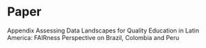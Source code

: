 # Paper
Appendix Assessing Data Landscapes for Quality  Education in Latin America:  FAIRness Perspective on Brazil, Colombia and Peru
